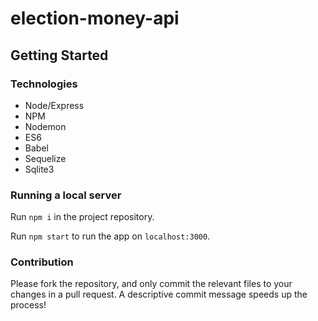 # election-money-api

## Getting Started

### Technologies

-   Node/Express
-   NPM
-   Nodemon
-   ES6
-   Babel
-   Sequelize
-   Sqlite3

### Running a local server

Run `npm i` in the project repository.

Run `npm start` to run the app on `localhost:3000`.

### Contribution

Please fork the repository, and only commit the relevant files to your changes in a pull request. A descriptive commit message speeds up the process!
